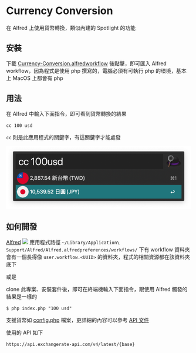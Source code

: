 # Currency Conversion
在 Alfred 上使用貨幣轉換，類似內建的 Spotlight 的功能

## 安裝
下載 [Currency-Conversion.alfredworkflow](Currency-Conversion.alfredworkflow) 後點擊，即可匯入 Alfred workflow，因為程式是使用 php 撰寫的，電腦必須有可執行 php 的環境，基本上 MacOS 上都會有 php

## 用法
在 Alfred 中輸入下面指令，即可看到貨幣轉換的結果

```
cc 100 usd
```

`cc` 則是此應用程式的關鍵字，有這關鍵字才能處發

![](demo.png)

## 如何開發
[Alfred](https://www.alfredapp.com/) ![](https://www.alfredapp.com/favicon.ico) 應用程式路徑 `~/Library/Application\ Support/Alfred/Alfred.alfredpreferences/workflows/` 下有 workflow 資料夾會有一個長得像 `user.workflow.<UUID>` 的資料夾，程式的相關資源都在該資料夾底下

或是

clone 此專案、安裝套件後，即可在終端機輸入下面指令，跟使用 Alfred 觸發的結果是一樣的
```shell
$ php index.php "100 usd"
```

支援貨幣如 [config.php](config.php) 檔案，更詳細的內容可以參考 [API 文件](https://www.exchangerate-api.com/docs/supported-currencies)

使用的 API 如下
```
https://api.exchangerate-api.com/v4/latest/{base}
```
